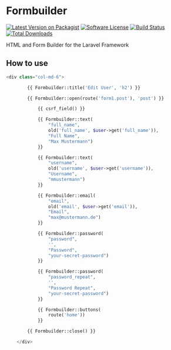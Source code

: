 # Formbuilder

[![Latest Version on Packagist](https://img.shields.io/packagist/v/black-bits/formbuilder.svg?style=flat-square)](https://packagist.org/packages/black-bits/formbuilder)
[![Software License](https://img.shields.io/badge/license-MIT-brightgreen.svg?style=flat-square)](LICENSE.md)
[![Build Status](https://img.shields.io/travis/black-bits/formbuilder/master.svg?style=flat-square)](https://travis-ci.org/black-bits/formbuilder)
[![Total Downloads](https://img.shields.io/packagist/dt/black-bits/formbuilder.svg?style=flat-square)](https://packagist.org/packages/black-bits/formbuilder)

HTML and Form Builder for the Laravel Framework

## How to use

```php
<div class="col-md-6">

        {{ Formbuilder::title('Edit User', 'h2') }}

        {{ Formbuilder::open(route('form1.post'), 'post') }}

            {{ csrf_field() }}

            {{ Formbuilder::text(
                "full_name",
                old('full_name', $user->get('full_name')),
                "Full Name",
                "Max Mustermann")
            }}

            {{ Formbuilder::text(
                "username",
                old('username', $user->get('username')),
                "Username",
                "mmustermann")
            }}

            {{ Formbuilder::email(
                "email",
                old('email', $user->get('email')),
                "Email",
                "max@mustermann.de")
            }}

            {{ Formbuilder::password(
                "password",
                '',
                "Password",
                "your-secret-password")
            }}

            {{ Formbuilder::password(
                "password_repeat",
                '',
                "Password Repeat",
                "your-secret-password")
            }}

            {{ Formbuilder::buttons(
                route('home'))
            }}

        {{ Formbuilder::close() }}

    </div>
```